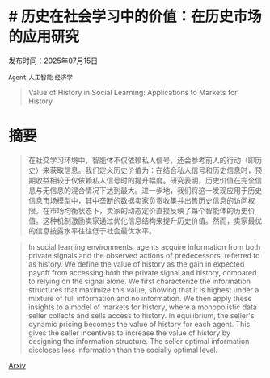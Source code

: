 # # 历史在社会学习中的价值：在历史市场的应用研究

发布时间：2025年07月15日

`Agent` `人工智能` `经济学`

> Value of History in Social Learning: Applications to Markets for History

# 摘要

> 在社交学习环境中，智能体不仅依赖私人信号，还会参考前人的行动（即历史）来获取信息。我们定义历史价值为：在结合私人信号和历史信息时，预期收益相较于仅依赖私人信号时的提升幅度。研究表明，历史价值在完全信息与无信息的混合情况下达到最大。进一步地，我们将这一发现应用于历史信息市场模型中，其中垄断的数据卖家负责收集并出售历史信息的访问权限。在市场均衡状态下，卖家的动态定价直接反映了每个智能体的历史价值。这种机制激励卖家通过优化信息结构来提升历史价值。然而，卖家最优的信息披露水平往往低于社会最优水平。

> In social learning environments, agents acquire information from both private signals and the observed actions of predecessors, referred to as history. We define the value of history as the gain in expected payoff from accessing both the private signal and history, compared to relying on the signal alone. We first characterize the information structures that maximize this value, showing that it is highest under a mixture of full information and no information. We then apply these insights to a model of markets for history, where a monopolistic data seller collects and sells access to history. In equilibrium, the seller's dynamic pricing becomes the value of history for each agent. This gives the seller incentives to increase the value of history by designing the information structure. The seller optimal information discloses less information than the socially optimal level.

[Arxiv](https://arxiv.org/abs/2507.11029)
